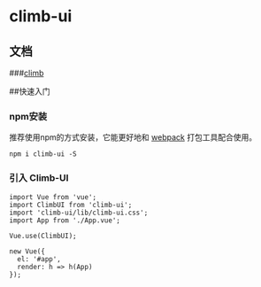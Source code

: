 # climb-ui
## 文档
###[climb](http://seepine.com/climb)

##快速入门
### npm安装
推荐使用npm的方式安装，它能更好地和 [webpack](https://webpack.js.org/) 打包工具配合使用。
```
npm i climb-ui -S
```

### 引入 Climb-UI
```
import Vue from 'vue';
import ClimbUI from 'climb-ui';
import 'climb-ui/lib/climb-ui.css';
import App from './App.vue';

Vue.use(ClimbUI);

new Vue({
  el: '#app',
  render: h => h(App)
});
```
